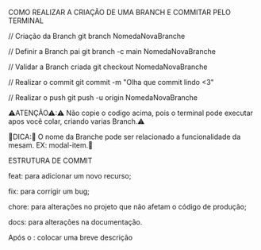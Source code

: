 COMO REALIZAR A CRIAÇÃO DE UMA BRANCH E COMMITAR PELO TERMINAL

// Criação da Branch
git branch NomedaNovaBranche

// Definir a Branch pai
git branch -c main NomedaNovaBranche

// Validar a Branch criada
git checkout NomedaNovaBranche

// Realizar o commit
git commit -m "Olha que commit lindo <3"

// Realizar o push
git push -u origin NomedaNovaBranche

⚠️ATENÇÃO⚠:⚠️ Não copie o codigo acima, pois o terminal pode executar apos você colar, criando varias Branch.⚠️

🧩DICA:🧩 O nome da Branche pode ser relacionado a funcionalidade da mesam. EX: modal-item.🧩

ESTRUTURA DE COMMIT

feat: para adicionar um novo recurso;

fix: para corrigir um bug;

chore: para alterações no projeto que não afetam o código de produção;

docs: para alterações na documentação. 

Após o : colocar uma breve descrição
